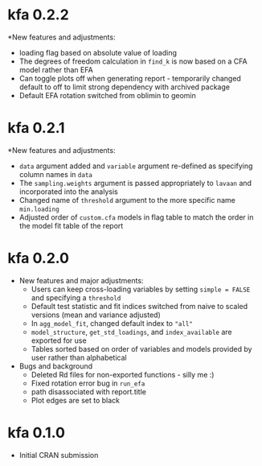 # kfa 0.2.2

*New features and adjustments:
  * loading flag based on absolute value of loading
  * The degrees of freedom calculation in `find_k` is now based on a CFA model rather than EFA
  * Can toggle plots off when generating report - temporarily changed default to off to limit strong dependency with archived package
  * Default EFA rotation switched from oblimin to geomin

# kfa 0.2.1

*New features and adjustments:
  * `data` argument added and `variable` argument re-defined as specifying column names in `data`
  * The `sampling.weights` argument is passed appropriately to `lavaan` and incorporated into the analysis
  * Changed name of `threshold` argument to the more specific name `min.loading`
  * Adjusted order of `custom.cfa` models in flag table to match the order in the model fit table of the report

# kfa 0.2.0

* New features and major adjustments:
  * Users can keep cross-loading variables by setting `simple = FALSE` and specifying a `threshold`
  * Default test statistic and fit indices switched from naive to scaled versions (mean and variance adjusted)
  * In `agg_model_fit`, changed default index to `"all"`
  * `model_structure`, `get_std_loadings`, and `index_available` are exported for use
  * Tables sorted based on order of variables and models provided by user rather than alphabetical
* Bugs and background
  * Deleted Rd files for non-exported functions - silly me :)
  * Fixed rotation error bug in `run_efa`
  * path disassociated with report.title
  * Plot edges are set to black

# kfa 0.1.0

* Initial CRAN submission
